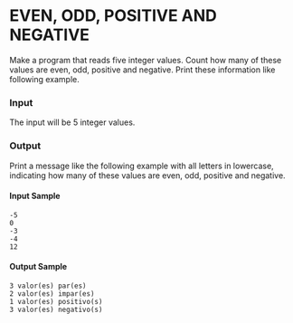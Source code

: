 # EVEN, ODD, POSITIVE AND NEGATIVE
Make a program that reads five integer values. Count how many   of these values are even, odd, positive and negative. Print these information like following example.
### Input
The input will be 5 integer values.
### Output
Print a message like the following example with all letters in lowercase, indicating how many of these values ​​are even, odd, positive and negative.
#### Input Sample
    -5  
    0  
    -3  
    -4  
    12
#### Output Sample
    3 valor(es) par(es)  
    2 valor(es) impar(es)  
    1 valor(es) positivo(s)  
    3 valor(es) negativo(s)